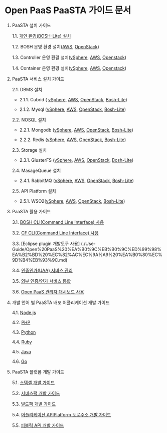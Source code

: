 # Open PaaS PaaSTA 가이드 문서 

1. PaaSTA 설치 가이드

	1.1. [개인 환경(BOSH-Lite) 설치](./Install-Guide/BOSH%20Lite/OpenPaaS_PaaSTA_BOSH_Lite_install_guide.md)
 
	1.2. BOSH 운영 환경 설치([AWS](./Install-Guide/BOSH/OpenPaaS_PaaSTA_BOSH_AWS_install_guide.md), [OpenStack](./Install-Guide/BOSH/OpenPaaS_PaaSTA_BOSH_Openstack_install_guide.md))

	1.3. Controller 운영 환결 설치([vSphere](./Install-Guide/Controller/Controller_vSphere_install_guide.md),
	[AWS](./Install-Guide/Controller/Controller_AWS_install_guide.md),
	[Openstack](./Install-Guide/Controller/Controller_Openstack_install_guide.md))

	1.4. Container 운영 환경 설치([vSphere](./Install-Guide/Container/Container_vSphere_install_guide.md),
	[AWS](./Install-Guide/Container/Container_AWS_install_guide.md),
	[Openstack](./Install-Guide/Container/Container_Openstack_install_guide.md))

2. PaaSTA 서비스 설치 가이드

	2.1. DBMS 설치

	- 2.1.1. Cubrid (	[vSphere](./Service-Guide/DBMS/OpenPaaS_PaaSTA_ServicePack_Cubrid_vSphere_install_guide.md), 
	[AWS](./Service-Guide/DBMS/OpenPaaS_PaaSTA_ServicePack_Cubrid_AWS_install_guide.md), 
	[OpenStack](./Service-Guide/DBMS/OpenPaaS_PaaSTA_ServicePack_Cubrid_Openstack_install_guide.md), 
	[Bosh-Lite](./Service-Guide/DBMS/OpenPaaS_PaaSTA_ServicePack_Cubrid_BOSH-Lite_install_guide.md))

	- 2.1.2. Mysql ([vSphere](./Service-Guide/DBMS/ServicePack_MySQL_vSphere_install_guide.md), 
	[AWS](./Service-Guide/DBMS/ServicePack_MySQL_AWS_install_guide.md), 
	[OpenStack](./Service-Guide/DBMS/ServicePack_MySQL_Openstack_install_guide.md), 
	[Bosh-Lite](./Service-Guide/DBMS/ServicePack_MySQL_BOSH-Lite_install_guide.md))

	2.2. NOSQL 설치

	- 2.2.1. Mongodb ([vSphere](./Service-Guide/NOSQL/OpenPaaS_PaaSTA_ServicePack_MongoDB_vSphere_install_guide.md), 
	[AWS](./Service-Guide/NOSQL/OpenPaaS_PaaSTA_ServicePack_MongoDB_AWS_install_guide.md), 
	[OpenStack](./Service-Guide/NOSQL/OpenPaaS_PaaSTA_ServicePack_MongoDB_Openstack_install_guide.md), 
	[Bosh-Lite](./Service-Guide/NOSQL/OpenPaaS_PaaSTA_ServicePack_MongoDB_BOSH-Lite_install_guide.md))

	- 2.2.2. Redis ([vSphere](./Service-Guide/NOSQL/ServicePack_Redis_vSphere_install_guide.md), 
	[AWS](./Service-Guide/NOSQL/ServicePack_Redis_AWS_install_guide.md), 
	[OpenStack](./Service-Guide/NOSQL/ServicePack_Redis_Openstack_install_guide.md), 
	[Bosh-Lite](./Service-Guide/NOSQL/ServicePack_Redis_BOSH-Lite_install_guide.md))

	2.3. Storage 설치

	- 2.3.1. GlusterFS ([vSphere](./Service-Guide/Storage/OpenPaaS_PaaSTA_ServicePack_GlusterFS_vSphere_install_guide.md), 
	[AWS](./Service-Guide/Storage/OpenPaaS_PaaSTA_ServicePack_GlusterFS_AWS_install_guide.md), 
	[OpenStack](./Service-Guide/Storage/OpenPaaS_PaaSTA_ServicePack_GlusterFS_Openstack_install_guide.md), 
	[Bosh-Lite](./Service-Guide/Storage/OpenPaaS_PaaSTA_ServicePack_GlusterFS_BOSH-Lite_install_guide.md))

	2.4. MasageQueue 설치

	- 2.4.1. RabbitMQ ([vSphere](./Service-Guide/MessageQueue/ServicePack_RabbitMQ_vSphere_install_guide.md), 
	[AWS](./Service-Guide/MessageQueue/ServicePack_RabbitMQ_AWS_install_guide.md), 
	[OpenStack](./Service-Guide/MessageQueue/ServicePack_RabbitMQ_Openstack_install_guide.md), 
	[Bosh-Lite](./Service-Guide/MessageQueue/ServicePack_RabbitMQ_BOSH-Lite_install_guide.md))

	2.5. API Platform 설치

	- 2.5.1. WSO2([vSphere](./Service-Guide/ETC/ServiceBroker_APIPlatform_vSphere_install_guide.md), 
	[AWS](./Service-Guide/ETC/ServiceBroker_APIPlatform_AWS_install_guide.md), 
	[OpenStack](./Service-Guide/ETC/ServiceBroker_APIPlatform_Openstack_install_guide.md), 
	[Bosh-Lite](./Service-Guide/ETC/ServiceBroker_APIPlatform_BOSH_Lite_install_guide.md))

3. PaaSTA 활용 가이드

	3.1. [BOSH CLI(Command Line Interface) 사용](./Use-Guide/OpenPaaS_PaaSTA_BOSH_CLI_guide.md)

	3.2. [CF CLI(Command Line Interface) 사용](Use-Guide/OpenPaas%20CLi%20가이드.md)
        
	3.3. [Eclipse plugin 개발도구 사용] (./Use-Guide/Open%20PaaS%20%EA%B0%9C%EB%B0%9C%ED%99%98%EA%B2%BD%20%EC%82%AC%EC%9A%A9%20%EA%B0%80%EC%9D%B4%EB%93%9C.md)
	
	3.4. [인증인가(UAA) 서비스 관리](./Use-Guide/OpenPaaS_PaaSTA_UAA권한관리_guide.md)
	
	3.5. [외부 인증/인가 서비스 통합](./Use-Guide/OpenPaaS_PaaSTA_외부Identity서비스_integrate_guide.md)
	
	3.6. [Open PaaS 관리자 대시보드 사용](./Use-Guide/Open%20PaaS%20%EA%B4%80%EB%A6%AC%EC%9E%90%20%EB%8C%80%EC%8B%9C%EB%B3%B4%EB%93%9C%20%EC%82%AC%EC%9A%A9%EA%B0%80%EC%9D%B4%EB%93%9C.md)


4. 개발 언어 별 PaaSTA 배포 어플리케이션 개발 가이드

	4.1. [Node.js](./Sample-App-Guide/OpenPaaS_PaaSTA_Application_Nodejs_develope_guide.md)

	4.2. [PHP](./Sample-App-Guide/OpenPaaS_PaaSTA_Application_PHP_develope_guide.md)

	4.3. [Python](./Sample-App-Guide/OpenPaaS_PaaSTA_Application_Python_develope_guide.md)

	4.4. [Ruby](./Sample-App-Guide/OpenPaaS_PaaSTA_Application_Ruby_develope_guide.md)
	
	4.5. [Java](./Sample-App-Guide/OpenPaaS_PaaSTA_Application_Java_develope_guide.md)
		
	4.6. [Go](./Sample-App-Guide/OpenPaaS_PaaSTA_Application_Go_develope_guide.md)
	
5. PaaSTA 플랫폼 개발 가이드

	5.1. [스템셀 개발 가이드](./Development-0Guide/OpenPaaS_PaaSTA_Build_Stemcell_guide.md)
	
	5.2. [서비스팩 개발 가이드](./Development-0Guide/ServicePack_develope_guide.md)
	
	5.3. [빌드팩 개발 가이드](./Development-Guide/Buildpack_develope_guide.md)
	
	5.4. [어플리케이션 APIPlatform 도로주소 개발 가이드](./Development-Guide/Application_APIPlatform_dorojuso_devlope_guide.md)
	
	5.5. [퍼블릭 API 개발 가이드](./Development-Guide/PublicAPI_devlope_guide.md)

